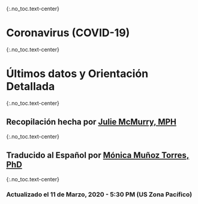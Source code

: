{:.no_toc.text-center}
# Coronavirus (COVID-19)

{:.no_toc.text-center}
# Últimos datos y Orientación Detallada

{:.no_toc.text-center}
## Recopilación hecha por [Julie McMurry, MPH](https://twitter.com/figgyjam)

{:.no_toc.text-center}
## Traducido al Español por [Mónica Muñoz Torres, PhD](https://twitter.com/monimunozto)

{:.no_toc.text-center}
### Actualizado el 11 de Marzo, 2020 - 5:30 PM (US Zona Pacífico)
